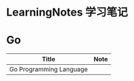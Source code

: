 # LearningNotes 学习笔记

# Go

| Title | Note |
| :---: | :--: |
| Go Programming Language | | [学习笔记](https://github.com/derekcoder/LearningNotes/blob/master/Go/gopl-note.md) |
